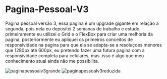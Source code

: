 # Pagina-Pessoal-V3
Pagina pessoal versão 3, essa pagina é um upgrade gigante em relação a segunda, pois nela eu depositei 2 
semanas de trabalho e estudo, primeiramente eu utilizei o Grid e o FlexBox para criar uma melhoria da pagina, 
posteriormente eu apliquei os primeiros conceitos de responsividade na pagina para que ela se adapta-se a resoluçoes 
menores que 1280px até 600px, eu pretendo fazer uma futura pagina com a responsividade completa para celulares, mas 
.isso é algo que meu conhecimento atual ainda não me possibilita.

![paginapessoalv3grande](https://user-images.githubusercontent.com/116298645/199358281-2d39c33c-22d8-4601-bdc9-c64aae2737d6.png)
![paginapessoalv3reduzida](https://user-images.githubusercontent.com/116298645/199358302-c628e5b8-30b2-4aa3-bf76-a59d4b4f1627.png)
